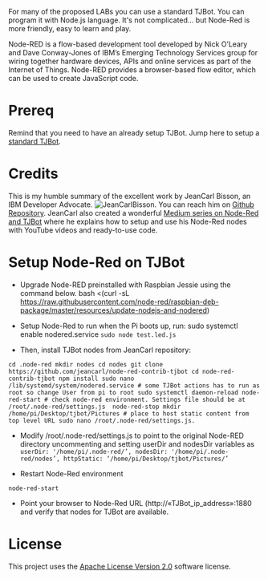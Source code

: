 For many of the proposed LABs you can use a standard TJBot. You can program it with Node.js language. It's not complicated... but Node-Red is more friendly, easy to learn and play.

Node-RED is a flow-based development tool developed by Nick O’Leary and Dave Conway-Jones of IBM’s Emerging Technology Services group for wiring together hardware devices, APIs and online services as part of the Internet of Things. Node-RED provides a browser-based flow editor, which can be used to create JavaScript code.

# Prereq
Remind that you need to have an already setup TJBot. Jump here to setup a [standard TJBot](Setup_standard_TJBot.md).

# Credits
This is my humble summary of the excellent work by JeanCarl Bisson, an IBM Developer Advocate. ![JeanCarlBisson](https://cdn-images-1.medium.com/fit/c/60/60/1*tocg1dafjcMwYIKG8wnpww.jpeg).
You can reach him on [Github Repository](https://github.com/jeancarl/node-red-contrib-tjbot).
JeanCarl also created a wonderful [Medium series on Node-Red and TJBot](https://medium.com/@jeancarlbisson/how-to-train-your-tjbot-in-node-red-88bfb3bbe0ab) where he explains how to setup and use his Node-Red nodes with YouTube videos and ready-to-use code.

# Setup Node-Red on TJBot
* Upgrade Node-RED preinstalled with Raspbian Jessie using the command below.
bash <(curl -sL https://raw.githubusercontent.com/node-red/raspbian-deb-package/master/resources/update-nodejs-and-nodered)

* Setup Node-Red to run when the Pi boots up, run:
sudo systemctl enable nodered.service
    `sudo node test.led.js`

* Then, install TJBot nodes from JeanCarl repository:

`cd .node-red
mkdir nodes
cd nodes
git clone https://github.com/jeancarl/node-red-contrib-tjbot
cd node-red-contrib-tjbot
npm install
sudo nano /lib/systemd/system/nodered.service # some TJBot actions has to run as root so change User from pi to root
sudo systemctl daemon-reload
node-red-start # check node-red environment. Settings file should be at /root/.node-red/settings.js 
node-red-stop
mkdir /home/pi/Desktop/tjbot/Pictures # place to host static content from top level URL
sudo nano /root/.node-red/settings.js. `

* Modify /root/.node-red/settings.js to point to the original Node-RED directory uncommenting and setting userDir and nodesDir variables as 
	`userDir: '/home/pi/.node-red/’,
	nodesDir: '/home/pi/.node-red/nodes’,
	httpStatic: ‘/home/pi/Desktop/tjbot/Pictures/’`

* Restart Node-Red environment

`node-red-start `

* Point your browser to Node-Red URL (http://«TJBot_ip_address»:1880 and verify that nodes for TJBot are available.

# License  
This project uses the [Apache License Version 2.0](https://github.com/fmanclossi/TJBot-playbook/blob/master/LICENSE) software license.  
